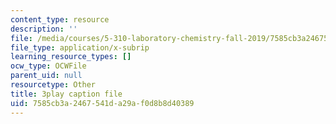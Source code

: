 ```yaml
---
content_type: resource
description: ''
file: /media/courses/5-310-laboratory-chemistry-fall-2019/7585cb3a2467541da29af0d8b8d40389_sukzgrxfSx8.vtt
file_type: application/x-subrip
learning_resource_types: []
ocw_type: OCWFile
parent_uid: null
resourcetype: Other
title: 3play caption file
uid: 7585cb3a-2467-541d-a29a-f0d8b8d40389
---
```

